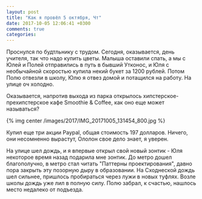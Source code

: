 ```yaml
---
layout: post
title: "Как я провёл 5 октября, Чт"
date: 2017-10-05 12:06:41 +0300
comments: true
categories: 
---
```

Проснулся по будтльнику с трудом. Сегодня, оказывается, день учителя, так что надо купить цветы. Малыша оставили спать, а мы с Юлей и Полей отправились в путь в бывший Утконос, и Юля с необычайной скоростью купила некий букет за 1200 рублей. Потом Полю отвезли в школу, Юлю я отвез домой и потащился на работу. На улице оч холодно.


Оказывается, напротив выхода из парка открылось хипстерское-прехипстерское кафе Smoothie & Coffee, как оно еще может называться?

{% img center /images/2017/IMG_20171005_131454_800.jpg %}


Купил еще три акции Paypal, общая стоимость 197 долларов. Ничего, они несомненно вырастут, Ололон свое дело знает, я уверен.

На улице шел дождь, и я впервые открыл свой новый зонтик - Юля некоторое время назад подарила мне зонтик. До метро дошел благополучно, в метро стал читать "Паттерны проектирования", давно пора закрыть эту позорную дыру в образовании. На Сходнеской дождь шел сильнее, пришлось пробираться через лужи в новых туфлях. Возле школы дождь уже лил в полную силу. Полю забрал, к счастью, нашлось место недалеко от подъезда.